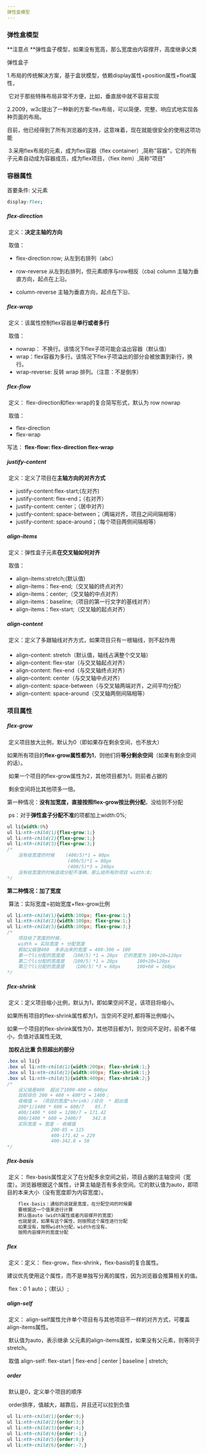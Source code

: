 ```yaml
---
弹性盒模型
---
```




### 弹性盒模型

**注意点	**弹性盒子模型，如果没有宽高，那么宽度由内容撑开，高度继承父类

弹性盒子

​	1.布局的传统解决方案，基于盒状模型，依赖display属性+position属性+float属性，

​	它对于那些特殊布局非常不方便，比如，垂直居中就不容易实现

​	2.2009，w3c提出了一种新的方案-flex布局，可以简便、完整、响应式地实现各种页面的布局。

​	目前，他已经得到了所有浏览器的支持，这意味着，现在就能很安全的使用这项功能

​	3.采用flex布局的元素，成为flex容器（flex container）,简称"容器"，它的所有子元素自动成为容器成员，成为flex项目，（fiex item）,简称“项目”

### 容器属性

首要条件: 父元素

```css
display:flex;
```

##### flex-direction

​	定义：**决定主轴的方向**

​	取值：

- flex-direction:row; 	从左到右排列（abc）


- row-reverse   	  从左到右排列，但元素顺序与row相反（cba)
	 column     	          主轴为垂直方向，起点在上沿。
- column-reverse      主轴为垂直方向，起点在下沿、

##### flex-wrap

​	定义：该属性控制flex容器是**单行或者多行**

​	取值：

-  nowrap： 不换行。该情况下flex子项可能会溢出容器（默认值）
-  wrap：flex容器为多行。该情况下flex子项溢出的部分会被放置到新行，换行。
-  wrap-reverse:   反转 wrap 排列。（注意：不是倒序）

##### flex-flow

​	定义： flex-direction和flex-wrap的复合简写形式，默认为 	row nowrap

​	取值： 

- flex-direction
- flex-wrap

写法： **flex-flow: flex-direction flex-wrap**

##### justify-content

​	定义：定义了项目在**主轴方向的对齐方式**

- justify-content:flex-start;(左对齐)
- justify-content: flex-end；（右对齐）
- justify-content: center；（居中对齐）
- justify-content: space-between；（两端对齐，项目之间间隔相等）
- justify-content: space-around；（每个项目两侧间隔相等）

##### align-items

​	定义：弹性盒子元素**在交叉轴如何对齐**

​	取值：

- align-items:stretch;(默认值)
- align-items：flex-end;（交叉轴的终点对齐）
- align-items：center;（交叉轴的中点对齐）
- align-items：baseline;（项目的第一行文字的基线对齐）
- align-items：flex-start;（交叉轴的起点对齐）

##### align-content

​	定义：定义了多跟轴线对齐方式，如果项目只有一根轴线，则不起作用

- align-content: stretch（默认值，轴线占满整个交叉轴）
- align-content:  flex-star（与交叉轴起点对齐）
- align-content: flex-end（与交叉轴终点对齐）
- align-content: center（与交叉轴中点对齐）
- align-content: space-between（与交叉轴两端对齐，之间平均分配）
- align-content: space-around（交叉轴两侧间隔相等）

### 项目属性

##### flex-grow

​	定义项目放大比例，默认为0（即如果存在剩余空间，也不放大）

​	如果所有项目的**flex-grow属性都为1**，则他们将**等分剩余空间**（如果有剩余空间的话）。

​	如果一个项目的flex-grow属性为2，其他项目都为1，则前者占据的

​	剩余空间将比其他项多一倍。

第一种情况：**没有加宽度，直接按照flex-grow按比例分配**，没给则不分配

​			ps：对于**弹性盒子分配不准**的项都加上width:0%;

```css
ul li{width:0%}
ul li:nth-child(1){flex-grow:1;}
ul li:nth-child(2){flex-grow:1;}
ul li:nth-child(3){flex-grow:3;}
/*
	没有给宽度的时候    (400/5)*1 = 80px
					  (400/5)*1 = 80px
					  (400/5)*3 = 240px
	没有给宽度的时候造成分配不准确，那么给所有的项目 width:0;
*/
```

**第二种情况：加了宽度**

​	算法：实际宽度=初始宽度+flex-grow比例

```css
ul li:nth-child(1){width:100px; flex-grow:1;}
ul li:nth-child(2){width:100px; flex-grow:1;}
ul li:nth-child(3){width:100px; flex-grow:3;}
/*
	项目给了宽度的时候，
	width = 实际宽度 + 分配宽度
	假如父级是400  多余出来的宽度 = 400-300 = 100
	第一个li分配的宽度是  （100/5）*1 = 20px  它的宽度为 100+20=120px
	第二个li分配的宽度是  （100/5）*1 = 20px  		100+20=120px
	第三个li分配的宽度是   （100/5）*3 = 60px      100+60 = 160px
*/	
```

##### flex-shrink

​	定义：定义项目缩小比例，默认为1，即如果空间不足，该项目将缩小。

​	如果所有项目的flex-shrink属性都为1，当空间不足时,都将等比例缩小。

​	如果一个项目的flex-shrink属性为0，其他项目都为1，则空间不足时，前者不缩小，负值对该属性无效,

​	**加权占比重 负担超出的部分**

```css
.box ul li{}
.box ul li:nth-child(1){width:200px; flex-shrink:1;}
.box ul li:nth-child(2){width:400px; flex-shrink:1;}
.box ul li:nth-child(3){width:400px; flex-shrink:2;}
/*
	设父级是400  超出了1000-400 = 600px
	加权综合 200 + 400 + 400*2 = 1400；
	收缩值 = （项目的宽度*shrink）/综合  * 超出值
	200*1/1400 * 600 = 600/7    85.7
	400/1400 * 600 = 1200/7 = 171.42
	800/1400 * 600 = 2400/7    342.8
	实际宽度 = 宽度 - 收缩值
				200-85 = 115
				400-171.42 = 229
				400-342.8 = 58 	
*/
```

##### flex-basis

​	定义： flex-basis属性定义了在分配多余空间之前，项目占据的主轴空间（宽度）。浏览器根据这个属性，计算主轴是否有多余空间。它的默认值为auto，即项目的本来大小（没有宽度即为内容宽度）。

```js
	flex-basis：通俗的说就是宽度，在分配空间的时候要
	要根据这一个值来进行计算
	默认值auto（width属性或者内容撑开的宽度）
	也就是说，如果有这个属性，则按照这个属性进行分配
	如果没有，按照width分配，width也没有，
	按照内容撑开的宽度分配	
```

##### flex

​	定义：定义： flex-grow，flex-shrink，flex-basis的复合属性。

​	建议优先使用这个属性，而不是单独写分离的属性，因为浏览器会推算相关的值。

​	flex：0 1 auto；（默认）;

##### align-self

​	定义： align-self属性允许单个项目有与其他项目不一样的对齐方式，可覆盖align-items属性。

​	默认值为auto，表示继承	父元素的align-items属性，如果没有父元素，则等同于stretch。

​	取值	align-self: flex-start | flex-end | center | baseline | stretch;

##### order

​	默认是0，定义单个项目的顺序

​	order排序，值越大，越靠后，并且还可以拉到负值

```css
ul li:nth-child(1){order:0;}
ul li:nth-child(2){order:3;}
ul li:nth-child(3){order:4;}
ul li:nth-child(4){order:-1;}
ul li:nth-child(5){order:8;}
ul li:nth-child(6){order:-7;}
```
